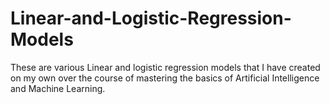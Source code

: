 # Linear-and-Logistic-Regression-Models

These are various Linear and logistic regression models that I have created on my own over the course of mastering the basics of Artificial Intelligence and Machine Learning.  
